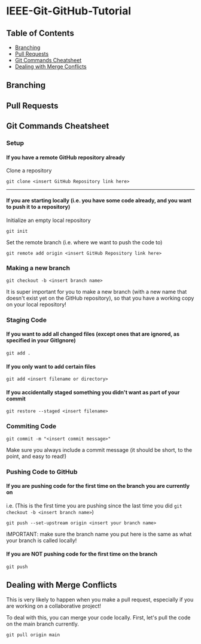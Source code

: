 # IEEE-Git-GitHub-Tutorial
## Table of Contents
- [Branching](#branching)
- [Pull Requests](#PR)
- [Git Commands Cheatsheet](#cmds)
- [Dealing with Merge Conflicts](#mcs)

## Branching

## Pull Requests

<a id="cmds"></a>
## Git Commands Cheatsheet
### Setup
#### If you have a remote GitHub repository already

Clone a repository

`git clone <insert GitHub Repository link here>`

---
#### If you are starting locally (i.e. you have some code already, and you want to push it to a repository)

Initialize an empty local repository

`git init`

Set the remote branch (i.e. where we want to push the code to)

`git remote add origin <insert GitHub Repository link here>`

### Making a new branch
`git checkout -b <insert branch name>`

It is super important for you to make a new branch (with a new name that doesn't exist yet on the GitHub repository), so that you have a working copy on your local repository!
### Staging Code

#### If you want to add all changed files (except ones that are ignored, as specified in your GitIgnore)
`git add .`

#### If you only want to add certain files
`git add <insert filename or directory>`

#### If you accidentally staged something you didn't want as part of your commit
`git restore --staged <insert filename>`

### Commiting Code
`git commit -m "<insert commit message>"`

Make sure you always include a commit message (it should be short, to the point, and easy to read!)

### Pushing Code to GitHub
#### If you are pushing code for the first time on the branch you are currently on

i.e. (This is the first time you are pushing since the last time you did `git checkout -b <insert branch name>`)

`git push --set-upstream origin <insert your branch name>`

IMPORTANT: make sure the branch name you put here is the same as what your branch is called locally!

#### If you are NOT pushing code for the first time on the branch
`git push`

<a id="mc"></a>
## Dealing with Merge Conflicts

This is very likely to happen when you make a pull request, especially if you are working on a collaborative project!

To deal with this, you can merge your code locally. First, let's pull the code on the main branch currently.

`git pull origin main`
